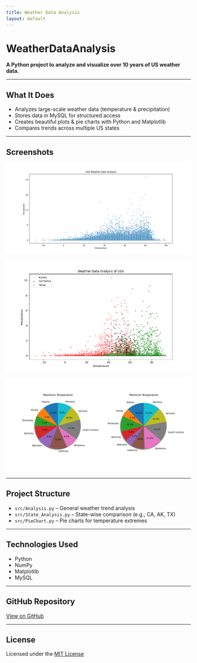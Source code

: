 ```yaml
---
title: Weather Data Analysis
layout: default
---
```


# WeatherDataAnalysis

**A Python project to analyze and visualize over 10 years of US weather data.**

---

## What It Does

- Analyzes large-scale weather data (temperature & precipitation)
- Stores data in MySQL for structured access
- Creates beautiful plots & pie charts with Python and Matplotlib
- Compares trends across multiple US states

---

## Screenshots

<img src="assets/usa.png" width="600" alt="Temperature vs Precipitation">
<br /><br />
<img src="assets/states.png" width="600" alt="State Comparison">
<br /><br />
<img src="assets/temperature.png" width="600" alt="Maximum Temperature vs Minimum Temperature">

---

## Project Structure

- `src/Analysis.py` – General weather trend analysis  
- `src/State_Analysis.py` – State-wise comparison (e.g., CA, AK, TX)  
- `src/PieChart.py` – Pie charts for temperature extremes

---

## Technologies Used

- Python  
- NumPy  
- Matplotlib  
- MySQL  

---

## GitHub Repository

[View on GitHub](https://github.com/avik43218/WeatherDataAnalysis)

---

## License

Licensed under the [MIT License](./LICENSE)

